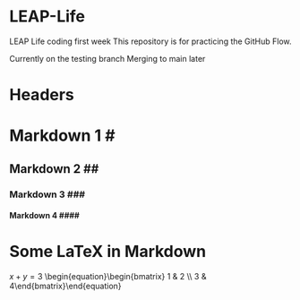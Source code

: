 # LEAP-Life
LEAP Life coding first week 
This repository is for practicing the GitHub Flow.

Currently on the testing branch
Merging to main later

# Headers
# Markdown 1 \#
## Markdown 2 \#\#
### Markdown 3 \#\#\#
#### Markdown 4 \#\#\#\#

# Some LaTeX in Markdown 
$x + y = 3$
\begin{equation}\begin{bmatrix} 1 & 2 \\\ 3 & 4\end{bmatrix}\end{equation}
